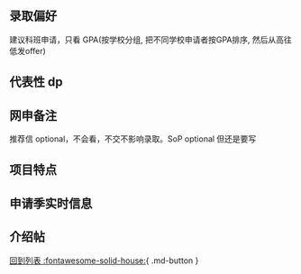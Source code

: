 ## 录取偏好

建议科班申请，只看 GPA(按学校分组, 把不同学校申请者按GPA排序, 然后从高往低发offer)

## 代表性 dp

## 网申备注

推荐信 optional，不会看，不交不影响录取。SoP optional 但还是要写

## 项目特点

## 申请季实时信息

## 介绍帖

[回到列表 :fontawesome-solid-house:](grade.md){ .md-button }
